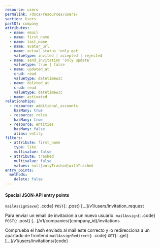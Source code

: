```yaml
---
resource: users
permalink: /docs/resources/users/
section: Users
partOf: company
attributes:
  - name: email
  - name: first_name
  - name: last_name
  - name: avatar_url
  - name: actual_status 'only get'
    valuetype: invited | accepted | rejected
  - name: send_invitation 'only update'
    valuetype: true | false
  - name: updated_at
    crud: read
    valuetype: datetimew3c
  - name: deleted_at
    crud: read
    valuetype: datetimew3c
  - name: activated
relationships:
  - resource: additional_accounts
    hasMany: true
  - resource: roles
    hasMany: true
  - resource: entities
    hasMany: false
    alias: entity
filters:
  - attribute: first_name
    type: like
    multivalue: false
  - attribute: trashed
    multivalue: false
    values: null|onlyTrashed|withTrashed
entry_points:
  methods:
    delete: false
---
```


#### Special JSON-API entry points
`mailAssignSave`{: .code} `POST`{: .post} [...]/v1/users/invitation_request

Para enviar un email de invitacion a un nuevo usuario.
`mailAssign`{: .code} `POST`{: .post} [...]/v1/companies/{company_id}/invitations

Comprueba el hash enviado al mail este correcto y lo redirecciona a un apartado de frontend
`mailAssignRedirect`{: .code} `GET`{: .get} [...]/v1/users/invitations/{code}
